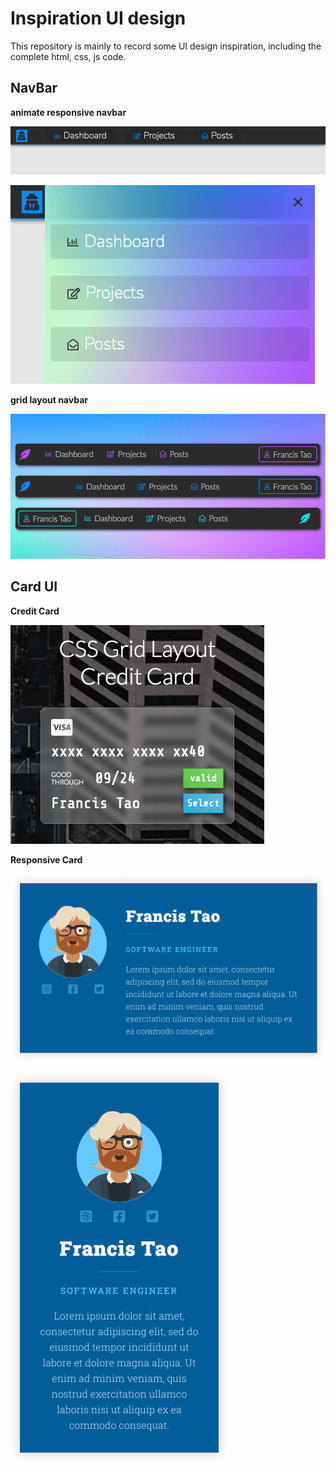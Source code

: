 # Inspiration UI design

This repository is mainly to record some UI design inspiration, including the complete html, css, js code.

## NavBar

**animate responsive navbar**

![width screen navbar](/imgs/navbar/1.png)

![small screen navbar](/imgs/navbar/2.png)

**grid layout navbar**

![3 style of grid navbar](/imgs/navbar/3.png)

## Card UI

**Credit Card**

![credit card grid layout](/imgs/card/creditCard.png)

**Responsive Card**

![Responsive Card Big Screen](/imgs/card/responsive-card/1.png)

![Responsive Card Small Screen](/imgs/card/responsive-card/2.png)